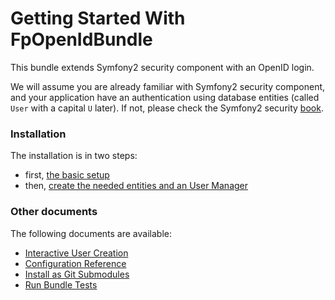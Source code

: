 Getting Started With FpOpenIdBundle
===================================

This bundle extends Symfony2 security component with an OpenID login.

We will assume you are already familiar with Symfony2 security component, and your application have an authentication using database entities (called `User` with a capital `U` later).
If not, please check the Symfony2 security [book](http://symfony.com/doc/current/book/security.html).

### Installation

The installation is in two steps:
* first, [the basic setup](basic_setup.md)
* then, [create the needed entities and an User Manager](configure_user_manager.md)

### Other documents

The following documents are available:
- [Interactive User Creation](interactive_user_creation.md)
- [Configuration Reference](configuration_reference.md)
- [Install as Git Submodules](install_as_git_submodules.md)
- [Run Bundle Tests](run_bundle_tests.md)